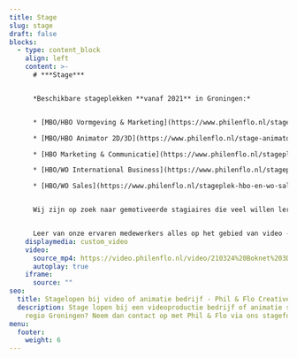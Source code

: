 ```yaml
---
title: Stage
slug: stage
draft: false
blocks:
  - type: content_block
    align: left
    content: >-
      # ***Stage***


      *Beschikbare stageplekken **vanaf 2021** in Groningen:*


      * [MBO/HBO Vormgeving & Marketing](https://www.philenflo.nl/stageplek-mbo-en-hbo-vormgeving-en-marketing-groningen/) (fulltime)

      * [MBO/HBO Animator 2D/3D](https://www.philenflo.nl/stage-animator-2d-3d-groningen/)(fulltime)

      * [HBO Marketing & Communicatie](https://www.philenflo.nl/stageplek-hbo-marketing-communicatie/) (fulltime)

      * [HBO/WO International Business](https://www.philenflo.nl/stageplek-hbo-en-wo-international-business-groningen/) (fulltime)

      * [HBO/WO Sales](https://www.philenflo.nl/stageplek-hbo-en-wo-sales-groningen/) (fulltime)


      Wij zijn op zoek naar gemotiveerde stagiaires die veel willen leren op het gebied van [video](https://www.philenflo.nl/oplossingen/video-laten-maken/), [animatie](https://www.philenflo.nl/oplossingen/animatie-laten-maken/) en marketing.


      Leer van onze ervaren medewerkers alles op het gebied van video -en animatiefilms en de marketingdoelen die we stellen aan onze films. Phil & Flo heeft per periode rond de 20-30 stage aanvragen, wij nodigen alleen de toppers uit op gesprek die écht kiezen voor dit prachtige vak. Zorg er dus voor dat je portfolio op orde is en dat je motivatie ons overtuigt om je voor een gesprek uit te nodigen.
    displaymedia: custom_video
    video:
      source_mp4: https://video.philenflo.nl/video/210324%20Boknet%203D%20animatie%20-%20Phil%20en%20Flo%20creative%20studio.mp4
      autoplay: true
    iframe:
      source: ""
seo:
  title: Stagelopen bij video of animatie bedrijf - Phil & Flo Creative studio
  description: Stage lopen bij een videoproductie bedrijf of animatie studio in de
    regio Groningen? Neem dan contact op met Phil & Flo via ons stageformulier!
menu:
  footer:
    weight: 6
---
```

